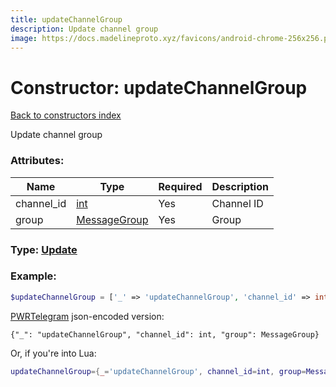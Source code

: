 ```yaml
---
title: updateChannelGroup
description: Update channel group
image: https://docs.madelineproto.xyz/favicons/android-chrome-256x256.png
---
```

# Constructor: updateChannelGroup  
[Back to constructors index](index.md)



Update channel group

### Attributes:

| Name     |    Type       | Required | Description |
|----------|---------------|----------|-------------|
|channel\_id|[int](../types/int.md) | Yes|Channel ID|
|group|[MessageGroup](../types/MessageGroup.md) | Yes|Group|



### Type: [Update](../types/Update.md)


### Example:

```php
$updateChannelGroup = ['_' => 'updateChannelGroup', 'channel_id' => int, 'group' => MessageGroup];
```  

[PWRTelegram](https://pwrtelegram.xyz) json-encoded version:

```
{"_": "updateChannelGroup", "channel_id": int, "group": MessageGroup}
```


Or, if you're into Lua:

```lua
updateChannelGroup={_='updateChannelGroup', channel_id=int, group=MessageGroup}

```



